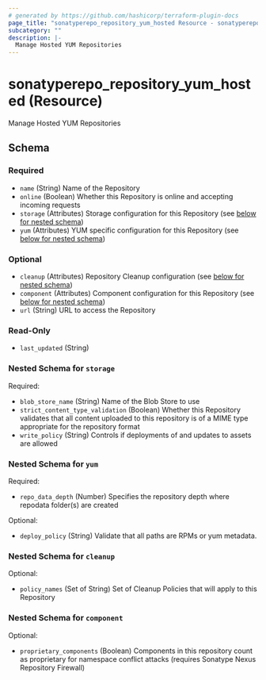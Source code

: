 ```yaml
---
# generated by https://github.com/hashicorp/terraform-plugin-docs
page_title: "sonatyperepo_repository_yum_hosted Resource - sonatyperepo"
subcategory: ""
description: |-
  Manage Hosted YUM Repositories
---
```


# sonatyperepo_repository_yum_hosted (Resource)

Manage Hosted YUM Repositories



<!-- schema generated by tfplugindocs -->
## Schema

### Required

- `name` (String) Name of the Repository
- `online` (Boolean) Whether this Repository is online and accepting incoming requests
- `storage` (Attributes) Storage configuration for this Repository (see [below for nested schema](#nestedatt--storage))
- `yum` (Attributes) YUM specific configuration for this Repository (see [below for nested schema](#nestedatt--yum))

### Optional

- `cleanup` (Attributes) Repository Cleanup configuration (see [below for nested schema](#nestedatt--cleanup))
- `component` (Attributes) Component configuration for this Repository (see [below for nested schema](#nestedatt--component))
- `url` (String) URL to access the Repository

### Read-Only

- `last_updated` (String)

<a id="nestedatt--storage"></a>
### Nested Schema for `storage`

Required:

- `blob_store_name` (String) Name of the Blob Store to use
- `strict_content_type_validation` (Boolean) Whether this Repository validates that all content uploaded to this repository is of a MIME type appropriate for the repository format
- `write_policy` (String) Controls if deployments of and updates to assets are allowed


<a id="nestedatt--yum"></a>
### Nested Schema for `yum`

Required:

- `repo_data_depth` (Number) Specifies the repository depth where repodata folder(s) are created

Optional:

- `deploy_policy` (String) Validate that all paths are RPMs or yum metadata.


<a id="nestedatt--cleanup"></a>
### Nested Schema for `cleanup`

Optional:

- `policy_names` (Set of String) Set of Cleanup Policies that will apply to this Repository


<a id="nestedatt--component"></a>
### Nested Schema for `component`

Optional:

- `proprietary_components` (Boolean) Components in this repository count as proprietary for namespace conflict attacks (requires Sonatype Nexus Repository Firewall)
